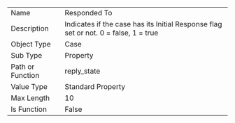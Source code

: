 |  |  |
| ------------- | ------------- |
| Name	| Responded To
| Description	| Indicates if the case has its Initial Response flag set or not. 0 = false, 1 = true
| Object Type	| Case
| Sub Type	| Property
| Path or Function	| reply_state
| Value Type	| Standard Property
| Max Length	| 10
| Is Function	| False
